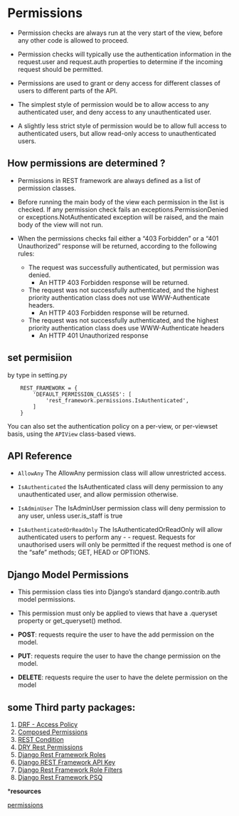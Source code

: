 # Permissions

- Permission checks are always run at the very start of the view, before any other code is allowed to proceed.
- Permission checks will typically use the authentication information in the request.user and request.auth properties to determine if the incoming request should be permitted.

- Permissions are used to grant or deny access for different classes of users to different parts of the API.

- The simplest style of permission would be to allow access to any authenticated user, and deny access to any unauthenticated user.

- A slightly less strict style of permission would be to allow full access to authenticated users, but allow read-only access to unauthenticated users. 

## How permissions are determined ?

- Permissions in REST framework are always defined as a list of permission classes.

- Before running the main body of the view each permission in the list is checked. If any permission check fails an exceptions.PermissionDenied or exceptions.NotAuthenticated exception will be raised, and the main body of the view will not run.

- When the permissions checks fail either a “403 Forbidden” or a “401 Unauthorized” response will be returned, according to the following rules:

    - The request was successfully authenticated, but permission was denied.    
       - An HTTP 403 Forbidden response will be returned.
    - The request was not successfully authenticated, and the highest priority authentication class does not use WWW-Authenticate headers.
      - An HTTP 403 Forbidden response will be returned.
    - The request was not successfully authenticated, and the highest priority authentication class does use WWW-Authenticate headers
      - An HTTP 401 Unauthorized response
## set permisiion
by type in setting.py

        REST_FRAMEWORK = {
            'DEFAULT_PERMISSION_CLASSES': [
                'rest_framework.permissions.IsAuthenticated',
            ]
        }

You can also set the authentication policy on a per-view, or per-viewset basis, using the `APIView` class-based views.
## API Reference

- `AllowAny` The AllowAny permission class will allow unrestricted access.

- `IsAuthenticated` the IsAuthenticated class will deny permission to any unauthenticated user, and allow permission otherwise.

- `IsAdminUser` The IsAdminUser permission class will deny permission to any user, unless user.is_staff is true 

- `IsAuthenticatedOrReadOnly` The IsAuthenticatedOrReadOnly will allow authenticated users to perform any - - request. Requests for unauthorised users will only be permitted if the request method is one of the “safe” methods; GET, HEAD or OPTIONS.

## Django Model Permissions 

- This permission class ties into Django’s standard django.contrib.auth model permissions.

- This permission must only be applied to views that have a .queryset property or get_queryset() method.

- **POST**: requests require the user to have the add permission on the model.

- **PUT**: requests require the user to have the change permission on the model.

- **DELETE**: requests require the user to have the delete permission on the model

## some Third party packages:
1. [DRF - Access Policy](https://github.com/rsinger86/drf-access-policy)
2. [Composed Permissions](https://github.com/niwibe/djangorestframework-composed-permissions)
3. [REST Condition](https://github.com/caxap/rest_condition)
4. [DRY Rest Permissions](https://github.com/FJNR-inc/dry-rest-permissions)
5. [Django Rest Framework Roles](https://github.com/computer-lab/django-rest-framework-roles)
6. [Django REST Framework API Key](https://florimondmanca.github.io/djangorestframework-api-key/)
7. [Django Rest Framework Role Filters](https://github.com/allisson/django-rest-framework-role-filters)
8. [Django Rest Framework PSQ](https://github.com/drf-psq/drf-psq)


***resources**

[permissions](https://www.django-rest-framework.org/api-guide/permissions/)
